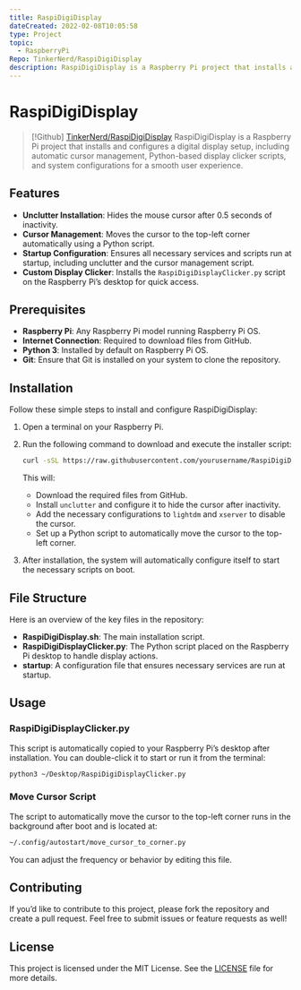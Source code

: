 ```yaml
---
title: RaspiDigiDisplay
dateCreated: 2022-02-08T10:05:58
type: Project
topic:
  - RaspberryPi
Repo: TinkerNerd/RaspiDigiDisplay
description: RaspiDigiDisplay is a Raspberry Pi project that installs and configures a digital display setup, including automatic cursor management, Python-based display clicker scripts, and system configurations for a smooth user experience.
---
```

# RaspiDigiDisplay


> [!Github] [TinkerNerd/RaspiDigiDisplay](https://github.com/tinkernerd/raspidigidisplay)
> RaspiDigiDisplay is a Raspberry Pi project that installs and configures a digital display setup, including automatic cursor management, Python-based display clicker scripts, and system configurations for a smooth user experience.

## Features

- **Unclutter Installation**: Hides the mouse cursor after 0.5 seconds of inactivity.
- **Cursor Management**: Moves the cursor to the top-left corner automatically using a Python script.
- **Startup Configuration**: Ensures all necessary services and scripts run at startup, including unclutter and the cursor management script.
- **Custom Display Clicker**: Installs the `RaspiDigiDisplayClicker.py` script on the Raspberry Pi’s desktop for quick access.

## Prerequisites

- **Raspberry Pi**: Any Raspberry Pi model running Raspberry Pi OS.
- **Internet Connection**: Required to download files from GitHub.
- **Python 3**: Installed by default on Raspberry Pi OS.
- **Git**: Ensure that Git is installed on your system to clone the repository.

## Installation

Follow these simple steps to install and configure RaspiDigiDisplay:

1. Open a terminal on your Raspberry Pi.
2. Run the following command to download and execute the installer script:

   ```bash
   curl -sSL https://raw.githubusercontent.com/yourusername/RaspiDigiDisplay/main/RaspiDigiDisplay.sh | bash
   ```

   This will:
   - Download the required files from GitHub.
   - Install `unclutter` and configure it to hide the cursor after inactivity.
   - Add the necessary configurations to `lightdm` and `xserver` to disable the cursor.
   - Set up a Python script to automatically move the cursor to the top-left corner.

3. After installation, the system will automatically configure itself to start the necessary scripts on boot.

## File Structure

Here is an overview of the key files in the repository:

- **RaspiDigiDisplay.sh**: The main installation script.
- **RaspiDigiDisplayClicker.py**: The Python script placed on the Raspberry Pi desktop to handle display actions.
- **startup**: A configuration file that ensures necessary services are run at startup.

## Usage

### RaspiDigiDisplayClicker.py
This script is automatically copied to your Raspberry Pi’s desktop after installation. You can double-click it to start or run it from the terminal:

```bash
python3 ~/Desktop/RaspiDigiDisplayClicker.py
```

### Move Cursor Script

The script to automatically move the cursor to the top-left corner runs in the background after boot and is located at:

```bash
~/.config/autostart/move_cursor_to_corner.py
```

You can adjust the frequency or behavior by editing this file.

## Contributing

If you’d like to contribute to this project, please fork the repository and create a pull request. Feel free to submit issues or feature requests as well!

## License

This project is licensed under the MIT License. See the [LICENSE](LICENSE) file for more details.
